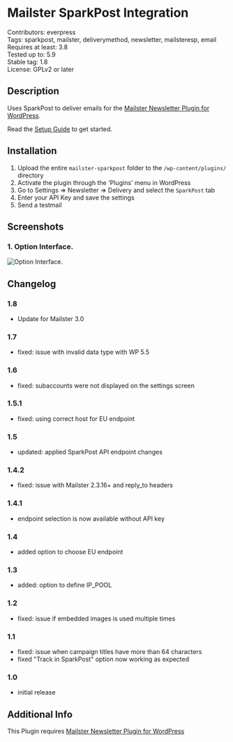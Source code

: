 # Mailster SparkPost Integration

Contributors: everpress  
Tags: sparkpost, mailster, deliverymethod, newsletter, mailsteresp, email
Requires at least: 3.8  
Tested up to: 5.9  
Stable tag: 1.8  
License: GPLv2 or later

## Description

Uses SparkPost to deliver emails for the [Mailster Newsletter Plugin for WordPress](https://mailster.co/?utm_campaign=wporg&utm_source=SparkPost+integration+for+Mailster&utm_medium=readme).

Read the [Setup Guide](https://kb.mailster.co/send-your-newsletters-via-sparkpost/?utm_campaign=wporg&utm_source=SparkPost+integration+for+Mailster&utm_medium=readme) to get started.

## Installation

1. Upload the entire `mailster-sparkpost` folder to the `/wp-content/plugins/` directory
2. Activate the plugin through the 'Plugins' menu in WordPress
3. Go to Settings => Newsletter => Delivery and select the `SparkPost` tab
4. Enter your API Key and save the settings
5. Send a testmail

## Screenshots

### 1. Option Interface.

![Option Interface.](https://ps.w.org/mailster-sparkpost/assets/screenshot-1.png)


## Changelog

### 1.8

-   Update for Mailster 3.0

### 1.7

-   fixed: issue with invalid data type with WP 5.5

### 1.6

-   fixed: subaccounts were not displayed on the settings screen

### 1.5.1

-   fixed: using correct host for EU endpoint

### 1.5

-   updated: applied SparkPost API endpoint changes

### 1.4.2

-   fixed: issue with Mailster 2.3.16+ and reply_to headers

### 1.4.1

-   endpoint selection is now available without API key

### 1.4

-   added option to choose EU endpoint

### 1.3

-   added: option to define IP_POOL

### 1.2

-   fixed: issue if embedded images is used multiple times

### 1.1

-   fixed: issue when campaign titles have more than 64 characters
-   fixed "Track in SparkPost" option now working as expected

### 1.0

-   initial release

## Additional Info

This Plugin requires [Mailster Newsletter Plugin for WordPress](https://mailster.co/?utm_campaign=wporg&utm_source=SparkPost+integration+for+Mailster&utm_medium=readme)
